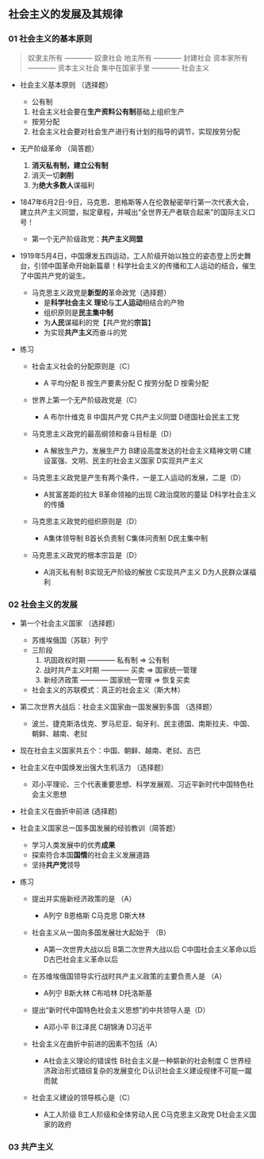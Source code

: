 ## 社会主义的发展及其规律

### 01 社会主义的基本原则

> 奴隶主所有 ———— 奴隶社会
> 地主所有 ———— 封建社会
> 资本家所有 ———— 资本主义社会
> 集中在国家手里 ———— 社会主义

- 社会主义基本原则 （选择题）
    - 公有制
    1. 社会主义社会要在**生产资料公有制**基础上组织生产
    - 按劳分配
    2. 社会主义社会要对社会生产进行有计划的指导的调节，实现按劳分配

- 无产阶级革命 （简答题）
    1. **消灭私有制，建立公有制**
    2. 消灭一切**剥削**
    3. 为**绝大多数人**谋福利

- 1847年6月2日-9日，马克思、恩格斯等人在伦敦秘密举行第一次代表大会，建立共产主义同盟，拟定章程，并喊出“全世界无产者联合起来”的国际主义口号！
    - 第一个无产阶级政党：**共产主义同盟**

- 1919年5月4日，中国爆发五四运动，工人阶级开始以独立的姿态登上历史舞台，引领中国革命开始新篇章！科学社会主义的传播和工人运动的结合，催生了中国共产党的诞生。
    - 马克思主义政党是**新型的**革命政党（选择题）
        - 是**科学社会主义 理论**与**工人运动**相结合的产物
        - 组织原则是**民主集中制**
        - 为**人民**谋福利的党【共产党的**宗旨**】
        - 为实现**共产主义**而奋斗的党

- 练习
    - 社会主义社会的分配原则是（C）
        - A 平均分配  B 按生产要素分配  C 按劳分配  D 按需分配

    - 世界上第一个无产阶级政党是（C）
        - A 布尔什维克  B 中国共产党  C共产主义同盟  D德国社会民主工党

    - 马克思主义政党的最高纲领和奋斗目标是（D）
        - A 解放生产力，发展生产力  B建设高度发达的社会主义精神文明  C建设富强、文明、民主的社会主义国家  D实现共产主义

    - 马克思主义政党是产生有两个条件，一是工人运动的发展，二是（D）
        - A贫富差距的拉大  B革命领袖的出现  C政治腐败的蔓延  D科学社会主义的传播

    - 马克思主义政党的组织原则是（D）
        - A集体领导制  B首长负责制   C集体问责制  D民主集中制

    - 马克思主义政党的根本宗旨是（D）
        - A消灭私有制  B实现无产阶级的解放  C实现共产主义  D为人民群众谋福利

### 02 社会主义的发展

- 第一个社会主义国家 （选择题）
    - 苏维埃俄国（苏联）列宁
    - 三阶段
        1. 巩固政权时期 ———— 私有制 => 公有制
        2. 战时共产主义时期 ———— 买卖 => 国家统一管理
        3. 新经济政策 ———— 国家统一管理 => 恢复买卖
    - 社会主义的苏联模式：真正的社会主义（斯大林）
    
- 第二次世界大战后：社会主义国家由一国发展到多国 （选择题）
    - 波兰、捷克斯洛伐克、罗马尼亚、匈牙利、民主德国、南斯拉夫、中国、朝鲜、越南、老挝

- 现在社会主义国家共五个：中国、朝鲜、越南、老挝、古巴

- 社会主义在中国焕发出强大生机活力 （选择题）
    - 邓小平理论、三个代表重要思想、科学发展观、习近平新时代中国特色社会主义思想 

- 社会主义在曲折中前进 (选择题)

- 社会主义国家总一国多国发展的经验教训（简答题）
    - 学习人类发展中的优秀**成果**
    - 探索符合本国**国情**的社会主义发展道路
    - 坚持**共产党**领导

- 练习
    - 提出并实施新经济政策的是 （A）
        - A列宁  B恩格斯  C马克思  D斯大林

    - 社会主义从一国向多国发展壮大起始于 （B）
        - A第一次世界大战以后  B第二次世界大战以后  C中国社会主义革命以后  D古巴社会主义革命以后

    - 在苏维埃俄国领导实行战时共产主义政策的主要负责人是 （A）
        - A列宁  B斯大林  C布哈林  D托洛斯基

    - 提出“新时代中国特色社会主义思想”的中共领导人是（D）
        - A邓小平  B江泽民  C胡锦涛  D习近平

    - 社会主义在曲折中前进的因素不包括（A）
        - A社会主义理论的错误性  B社会主义是一种崭新的社会制度  C 世界经济政治形式错综复杂的发展变化  D认识社会主义建设规律不可能一蹴而就

    - 社会主义建设的领导核心是（C）
        - A工人阶级  B工人阶级和全体劳动人民  C马克思主义政党  D社会主义国家的政府

### 03 共产主义